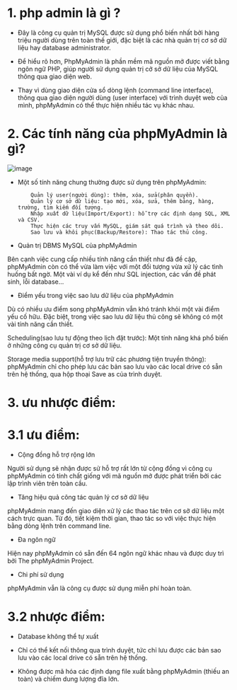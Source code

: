 # 1. php admin là gì ?

- Đây là công cụ quản trị MySQL được sử dụng phổ biến nhất bởi hàng triệu người dùng trên toàn thế giới, đặc biệt là các nhà quản trị cơ sở dữ liệu hay database administrator.

- Để hiểu rõ hơn, PhpMyAdmin là phần mềm mã nguồn mở được viết bằng ngôn ngữ PHP, giúp người sử dụng quản trị cở sở dữ liệu của MySQL thông qua giao diện web.

- Thay vì dùng giao diện cửa sổ dòng lệnh (command line interface), thông qua giao diện người dùng (user interface) với trình duyệt web của mình, phpMyAdmin có thể thực hiện nhiều tác vụ khác nhau. 

# 2. Các tính năng của phpMyAdmin là gì?

  ![image](https://user-images.githubusercontent.com/95491130/183241922-1123e94c-83ac-470e-a79b-a381f543a98e.png)

- Một số tính năng chung thường được sử dụng trên phpMyAdmin:

          Quản lý user(người dùng): thêm, xóa, sửa(phân quyền).
          Quản lý cơ sở dữ liệu: tạo mới, xóa, sửa, thêm bảng, hàng, trường, tìm kiếm đối tượng.
          Nhập xuất dữ liệu(Import/Export): hỗ trợ các định dạng SQL, XML và CSV.
          Thực hiện các truy vấn MySQL, giám sát quá trình và theo dõi.
          Sao lưu và khôi phục(Backup/Restore): Thao tác thủ công.

- Quản trị DBMS MySQL của phpMyAdmin

Bên cạnh việc cung cấp nhiều tính năng cần thiết như đã đề cập, phpMyAdmin còn có thể vừa làm việc với một đối tượng vừa xử lý các tình huống bất ngờ. Một vài ví dụ kể đến như SQL injection, các vấn đề phát sinh, lỗi database…

- Điểm yếu trong việc sao lưu dữ liệu của phpMyAdmin

Dù có nhiều ưu điểm song phpMyAdmin vẫn khó tránh khỏi một vài điểm yếu cố hữu. Đặc biệt, trong việc sao lưu dữ liệu thủ công sẽ không có một vài tính năng cần thiết.

Scheduling(sao lưu tự động theo lịch đặt trước): Một tính năng khá phổ biến ở những công cụ quản trị cơ sở dữ liệu.

Storage media support(hỗ trợ lưu trữ các phương tiện truyền thông): phpMyAdmin chỉ cho phép lưu các bản sao lưu vào các local drive có sẵn trên hệ thống, qua hộp thoại Save as của trình duyệt.

# 3. ưu nhược điểm:

# 3.1  ưu điểm:

- Cộng đồng hỗ trợ rộng lớn

Người sử dụng sẽ nhận được sử hỗ trợ rất lớn từ cộng đồng vì công cụ phpMyAdmin có tính chất giống với mã nguồn mở được phát triển bởi các lập trình viên trên toàn cầu. 

- Tăng hiệu quả công tác quản lý cơ sở dữ liệu

phpMyAdmin mang đến giao diện xử lý các thao tác trên cơ sở dữ liệu một cách trực quan. Từ đó, tiết kiệm thời gian, thao tác so với việc thực hiện bằng dòng lệnh trên command line.

- Đa ngôn ngữ

Hiện nay phpMyAdmin có sẵn đến 64 ngôn ngữ khác nhau và được duy trì bởi The phpMyAdmin Project. 

- Chi phí sử dụng

phpMyAdmin vẫn là công cụ được sử dụng miễn phí hoàn toàn.

# 3.2 nhược điểm:

- Database không thể tự xuất

- Chỉ có thể kết nối thông qua trình duyệt, tức chỉ lưu được các bản sao lưu vào các local drive có sẵn trên hệ thống.

-  Không được mã hóa các định dạng file xuất bằng phpMyAdmin (thiếu an toàn) và chiếm dung lượng đĩa lớn.
